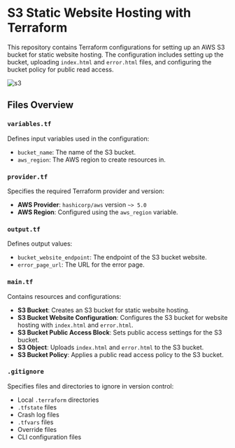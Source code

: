 # S3 Static Website Hosting with Terraform

This repository contains Terraform configurations for setting up an AWS S3 bucket for static website hosting. The configuration includes setting up the bucket, uploading `index.html` and `error.html` files, and configuring the bucket policy for public read access.

![s3](https://github.com/user-attachments/assets/9a4084d6-13d4-48c3-8f8c-0f469f65e780)

## Files Overview

### `variables.tf`

Defines input variables used in the configuration:
- `bucket_name`: The name of the S3 bucket.
- `aws_region`: The AWS region to create resources in.

### `provider.tf`

Specifies the required Terraform provider and version:
- **AWS Provider**: `hashicorp/aws` version `~> 5.0`
- **AWS Region**: Configured using the `aws_region` variable.

### `output.tf`

Defines output values:
- `bucket_website_endpoint`: The endpoint of the S3 bucket website.
- `error_page_url`: The URL for the error page.

### `main.tf`

Contains resources and configurations:
- **S3 Bucket**: Creates an S3 bucket for static website hosting.
- **S3 Bucket Website Configuration**: Configures the S3 bucket for website hosting with `index.html` and `error.html`.
- **S3 Bucket Public Access Block**: Sets public access settings for the S3 bucket.
- **S3 Object**: Uploads `index.html` and `error.html` to the S3 bucket.
- **S3 Bucket Policy**: Applies a public read access policy to the S3 bucket.

### `.gitignore`

Specifies files and directories to ignore in version control:
- Local `.terraform` directories
- `.tfstate` files
- Crash log files
- `.tfvars` files
- Override files
- CLI configuration files
